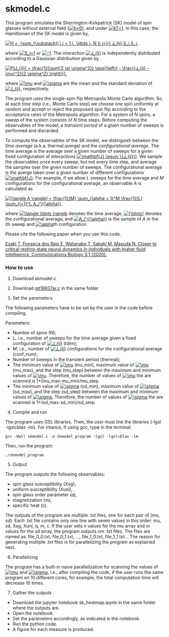 # skmodel.c

This program simulates the Sherrington-Kirkpatrick (SK) model of spin glasses without external field (<a href="https://www.codecogs.com/eqnedit.php?latex=h=0" target="_blank"><img src="https://latex.codecogs.com/svg.latex?h=0" title="h=0" /></a>), and under <a href="https://www.codecogs.com/eqnedit.php?latex=kT=1" target="_blank"><img src="https://latex.codecogs.com/svg.latex?kT=1" title="kT=1" /></a>. In this case, the Hamiltonian of the SK model is given by,

<a href="https://www.codecogs.com/eqnedit.php?latex=H&space;=&space;-\sum_{\substack{i,\,j&space;=&space;1,\,&space;\ldots,\,&space;N&space;\\&space;i<j}}&space;J_{ij}&space;S_i&space;S_j," target="_blank"><img src="https://latex.codecogs.com/svg.latex?H&space;=&space;-\sum_{\substack{i,\,j&space;=&space;1,\,&space;\ldots,\,&space;N&space;\\&space;i<j}}&space;J_{ij}&space;S_i&space;S_j," title="H = -\sum_{\substack{i,\,j = 1,\, \ldots,\, N \\ i<j}} J_{ij} S_i S_j," /></a>

where <a href="https://www.codecogs.com/eqnedit.php?latex=S_i=1" target="_blank"><img src="https://latex.codecogs.com/svg.latex?S_i=1" title="S_i=1" /></a> or <a href="https://www.codecogs.com/eqnedit.php?latex=-1" target="_blank"><img src="https://latex.codecogs.com/svg.latex?-1" title="-1" /></a>.
The interaction <a href="https://www.codecogs.com/eqnedit.php?latex=J_{ij}" target="_blank"><img src="https://latex.codecogs.com/svg.latex?J_{ij}" title="J_{ij}" /></a> is independently distributed according to a Gaussian distribution given by

<a href="https://www.codecogs.com/eqnedit.php?latex=P(J_{ij})&space;=&space;\frac{1}{\sqrt{2&space;\pi&space;\sigma^2}}&space;\exp{\left\{&space;-&space;\frac{(J_{ij}&space;-&space;\mu)^2}{2&space;\sigma^2}&space;\right\}}," target="_blank"><img src="https://latex.codecogs.com/svg.latex?P(J_{ij})&space;=&space;\frac{1}{\sqrt{2&space;\pi&space;\sigma^2}}&space;\exp{\left\{&space;-&space;\frac{(J_{ij}&space;-&space;\mu)^2}{2&space;\sigma^2}&space;\right\}}," title="P(J_{ij}) = \frac{1}{\sqrt{2 \pi \sigma^2}} \exp{\left\{ - \frac{(J_{ij} - \mu)^2}{2 \sigma^2} \right\}}," /></a>

where <a href="https://www.codecogs.com/eqnedit.php?latex=\mu" target="_blank"><img src="https://latex.codecogs.com/svg.latex?\mu" title="\mu" /></a> and <a href="https://www.codecogs.com/eqnedit.php?latex=\sigma" target="_blank"><img src="https://latex.codecogs.com/svg.latex?\sigma" title="\sigma" /></a> are the mean and the standard deviation of <a href="https://www.codecogs.com/eqnedit.php?latex=J_{ij}" target="_blank"><img src="https://latex.codecogs.com/svg.latex?J_{ij}" title="J_{ij}" /></a>, respectively.

The program uses the single-spin flip Metropolis Monte Carlo algorithm.
So, at each *time step* (i.e., Monte Carlo step) we choose one spin uniformly at random and accept or reject the proposed spin flip according to the acceptance rates of the Metropolis algorithm. For a system of *N* spins, a *sweep* of the system consists of *N* time steps. Before computing the observables of the model, a *transient period* of a given number of sweeps is performed and discarded.

To compute the observables of the SK model, we distinguish between the *time average* (a.k.a. thermal averge) and the *configurational average*.
The time average is the average over a given number of sweeps for a given fixed configuration of interactions <a href="https://www.codecogs.com/eqnedit.php?latex=\mathbf{J}&space;\equiv&space;\{J_{ij}\}" target="_blank"><img src="https://latex.codecogs.com/svg.latex?\mathbf{J}&space;\equiv&space;\{J_{ij}\}" title="\mathbf{J} \equiv \{J_{ij}\}" /></a>.
We sample the observables once every sweep, but not every time step, and average the samples over the given number of sweeps.
The configurational average is the averge taken over a given number of different configurations <a href="https://www.codecogs.com/eqnedit.php?latex=\mathbf{J}" target="_blank"><img src="https://latex.codecogs.com/svg.latex?\mathbf{J}" title="\mathbf{J}" /></a>.
For example, if we allow *L* sweeps for the time average and *M* configurations for the configurational average, an observable *A* is calculated as

<a href="https://www.codecogs.com/eqnedit.php?latex=[\langle&space;A&space;\rangle]&space;=&space;\frac{1}{M}&space;\sum_{\alpha&space;=&space;1}^M&space;\frac{1}{L}&space;\sum_{i=1}^L&space;A_i^{(\alpha)}," target="_blank"><img src="https://latex.codecogs.com/svg.latex?[\langle&space;A&space;\rangle]&space;=&space;\frac{1}{M}&space;\sum_{\alpha&space;=&space;1}^M&space;\frac{1}{L}&space;\sum_{i=1}^L&space;A_i^{(\alpha)}," title="[\langle A \rangle] = \frac{1}{M} \sum_{\alpha = 1}^M \frac{1}{L} \sum_{i=1}^L A_i^{(\alpha)}," /></a>

where <a href="https://www.codecogs.com/eqnedit.php?latex=\langle&space;\ldots&space;\rangle" target="_blank"><img src="https://latex.codecogs.com/svg.latex?\langle&space;\ldots&space;\rangle" title="\langle \ldots \rangle" /></a> denotes the time average, <a href="https://www.codecogs.com/eqnedit.php?latex=[\ldots]" target="_blank"><img src="https://latex.codecogs.com/svg.latex?[\ldots]" title="[\ldots]" /></a> denotes the configurational average, and <a href="https://www.codecogs.com/eqnedit.php?latex=A_i^{(\alpha)}" target="_blank"><img src="https://latex.codecogs.com/svg.latex?A_i^{(\alpha)}" title="A_i^{(\alpha)}" /></a> is the sample	of *A* in the *i*th sweep and <a href="https://www.codecogs.com/eqnedit.php?latex=\alpha" target="_blank"><img src="https://latex.codecogs.com/svg.latex?\alpha" title="\alpha" /></a>th configuration.

Please cite the following paper when you use this code.

[Ezaki T, Fonseca dos Reis E, Watanabe T, Sakaki M, Masuda N. Closer to critical resting-state neural dynamics in individuals with higher fluid intelligence. Communications Biology 3:1 (2020).](https://www.nature.com/articles/s42003-020-0774-y)

### How to use

1) Download skmodel.c

2) Download [mt19937ar.c](http://www.math.sci.hiroshima-u.ac.jp/~m-mat/MT/emt.html) in the same folder

3) Set the parameters

The following parameters have to be set by the user in the code before compiling.

Parameters:
 * Number of spins (N);
 * *L*, i.e., number of sweeps for the time average given a fixed configuration of <a href="https://www.codecogs.com/eqnedit.php?latex=J_{ij}" target="_blank"><img src="https://latex.codecogs.com/svg.latex?J_{ij}" title="J_{ij}" /></a> (tdim);
 * *M*, i.e., number of <a href="https://www.codecogs.com/eqnedit.php?latex=J_{ij}" target="_blank"><img src="https://latex.codecogs.com/svg.latex?J_{ij}" title="J_{ij}" /></a> configurations for the configurational average (conf_num);
 * Number of sweeps in the transient period (thermal);
 * The minimum value of <a href="https://www.codecogs.com/eqnedit.php?latex=\mu" target="_blank"><img src="https://latex.codecogs.com/svg.latex?\mu" title="\mu" /></a> (mu_min), maximum value of <a href="https://www.codecogs.com/eqnedit.php?latex=\mu" target="_blank"><img src="https://latex.codecogs.com/svg.latex?\mu" title="\mu" /></a> (mu_max), and the step (mu_step) between the maximum and minimum values of <a href="https://www.codecogs.com/eqnedit.php?latex=\mu" target="_blank"><img src="https://latex.codecogs.com/svg.latex?\mu" title="\mu" /></a>.
Therefore, the number of values of <a href="https://www.codecogs.com/eqnedit.php?latex=\mu" target="_blank"><img src="https://latex.codecogs.com/svg.latex?\mu" title="\mu" /></a> the are scanned is 1+(mu_max-mu_min)/mu_step.
 * The minimum value of <a href="https://www.codecogs.com/eqnedit.php?latex=\sigma" target="_blank"><img src="https://latex.codecogs.com/svg.latex?\sigma" title="\sigma" /></a> (sd_min), maximum value of <a href="https://www.codecogs.com/eqnedit.php?latex=\sigma" target="_blank"><img src="https://latex.codecogs.com/svg.latex?\sigma" title="\sigma" /></a> (sd_max), and the step (sd_step) between the maximum and minimum values of <a href="https://www.codecogs.com/eqnedit.php?latex=\sigma" target="_blank"><img src="https://latex.codecogs.com/svg.latex?\sigma" title="\sigma" /></a>.
Therefore, the number of values of  <a href="https://www.codecogs.com/eqnedit.php?latex=\sigma" target="_blank"><img src="https://latex.codecogs.com/svg.latex?\sigma" title="\sigma" /></a> the are scanned is 1+(sd_max-sd_min)/sd_step.

4) Compile and run

The program uses GSL libraries. Then, the user must link the libraries (-lgsl -lgslcblas -lm). For intance, if using gcc, type in the terminal:
```
gcc -Wall skmodel.c -o skmodel_program -lgsl -lgslcblas -lm
```

Then, run the program:
```
./skmodel_program
```

5) Output

The program outputs the following observables:
 * spin glass susceptibility (Xsg),
 * uniform susceptibility (Xuni),
 * spin glass order parameter (q),
 * magnetization (m),
 * specific heat (c).

The outputs of the program are multiple .txt files, one for each pair of (mu, sd).
Each .txt file contains only one line with seven values in this order: mu, sd, Xsg, Xuni, q, m, c.
If the user sets *n* values for the mu array and *m* values for the sd array, the program outputs *nm* .txt files. The files are named as: file_0_0.txt, file_0_1.txt, ..., file_1_0.txt, file_1_1.txt... The reason for generating multiple .txt files is for parallelizing the program as explained next.

6) Parallelizing

The program has a built-in naive parallelization for scanning the values of <a href="https://www.codecogs.com/eqnedit.php?latex=\mu" target="_blank"><img src="https://latex.codecogs.com/svg.latex?\mu" title="\mu" /></a> and <a href="https://www.codecogs.com/eqnedit.php?latex=\sigma" target="_blank"><img src="https://latex.codecogs.com/svg.latex?\sigma" title="\sigma" /></a>, i.e., after compiling the code, if the user runs the same program on 10 different cores, for example, the total computation time will decrease 10 times.
 
7) Gather the outputs

* Download the jupyter notebook sk_heatmap.ipynb in the same folder where the outputs are.
* Open the notebook.
* Set the parameters accordingly, as indicated in the notebook.
* Run the python code.
* A figure for each measure is produced.


